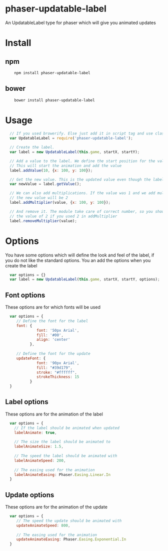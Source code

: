 # phaser-updatable-label
An UpdatableLabel type for phaser which will give you animated updates

# Install

## npm

```bash
    npm install phaser-updatable-label
```

## bower

```bash
    bower install phaser-updatable-label
```

# Usage

```javascript
  // If you used browerify. Else just add it in script tag and use class UpdatableLabel.
  var UpdatableLabel = require('phaser-updatable-label');

  // Create the label.
  var label = new UpdatableLabel(this.game, startX, startY);

  // Add a value to the label. We define the start position for the value we add
  // This will start the animation and add the value
  label.addValue(10, {x: 100, y: 100});

  // Get the new value. This is the updated value even though the label is not
  var newValue = label.getValue();

  // We can also add multiplications. If the value was 1 and we add multiplier by 2
  // the new value will be 2
  label.addMultiplier(value, {x: 100, y: 100});

  // And remove it. The module take care of correct number, so you should use
  // the value of 2 if you used 2 in addMultiplier
  label.removeMultiplier(value);

```

# Options
You have some options which will define the look and feel of the label, if you do not like
the standard options. You an add the options when you create the label

```javascript
  var options = {}
  var label = new UpdatableLabel(this.game, startX, startY, options);
```


## Font options
These options are for which fonts will be used

```javascript
  var options = {
     // Define the font for the label
     font: {
              font: '50px Arial',
              fill: '#00',
              align: 'center'
           },
           
     // Define the font for the update
     updateFont: {
              font: '90px Arial',
              fill: "#39d179",
              stroke: "#ffffff",
              strokeThickness: 15
           }
  }
```

## Label options
These options are for the animation of the label

```javascript
  var options = {
    // If the label should be animated when updated
    labelAnimate: true,
    
    // The size the label should be animated to
    labelAnimateSize: 1.5,
    
    // The speed the label should be animated with
    labelAnimateSpeed: 200,
    
    // The easing used for the animation
    labelAnimateEasing: Phaser.Easing.Linear.In
  }
```

## Update options
These options are for the animation of the update

```javascript
  var options = {
     // The speed the update should be animated with
     updateAnimateSpeed: 800,
     
     // The easing used for the animation
     updateAnimateEasing: Phaser.Easing.Exponential.In
  }
```

